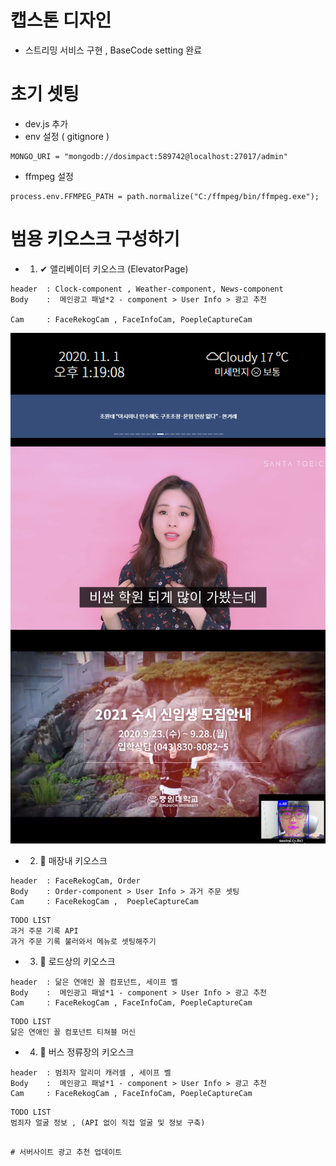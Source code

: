 # 캡스톤 디자인

- 스트리밍 서비스 구현 , BaseCode setting 완료

# 초기 셋팅

- dev.js 추가
- env 설정 ( gitignore )

```
MONGO_URI = "mongodb://dosimpact:589742@localhost:27017/admin"

```

- ffmpeg 설정

```
process.env.FFMPEG_PATH = path.normalize("C:/ffmpeg/bin/ffmpeg.exe");
```

# 범용 키오스크 구성하기

- 1. ✔ 앨리베이터 키오스크 (ElevatorPage)

```
header  : Clock-component , Weather-component, News-component
Body    :  메인광고 패널*2 - component > User Info > 광고 추천

Cam     : FaceRekogCam , FaceInfoCam, PoepleCaptureCam
```

![camosk1.png](./docs/camosk1.png)

- 2. 🚀 매장내 키오스크

```
header  : FaceRekogCam, Order
Body    : Order-component > User Info > 과거 주문 셋팅
Cam     : FaceRekogCam ,  PoepleCaptureCam
```

```
TODO LIST
과거 주문 기록 API
과거 주문 기록 불러와서 메뉴로 셋팅해주기
```

- 3. 🚀 로드상의 키오스크

```
header  : 닮은 연애인 꼴 컴포넌트, 세이프 벨
Body    :  메인광고 패널*1 - component > User Info > 광고 추천
Cam     : FaceRekogCam , FaceInfoCam, PoepleCaptureCam
```

```
TODO LIST
닮은 연애인 꼴 컴포넌트 티쳐블 머신
```

- 4. 🚀 버스 정류장의 키오스크

```
header  : 범죄자 알리미 캐러셀 , 세이프 벨
Body    :  메인광고 패널*1 - component > User Info > 광고 추천
Cam     : FaceRekogCam , FaceInfoCam, PoepleCaptureCam
```

```
TODO LIST
범죄자 얼굴 정보 , (API 없이 직접 얼굴 및 정보 구축)

```

```

# 서버사이트 광고 추천 업데이트
```
